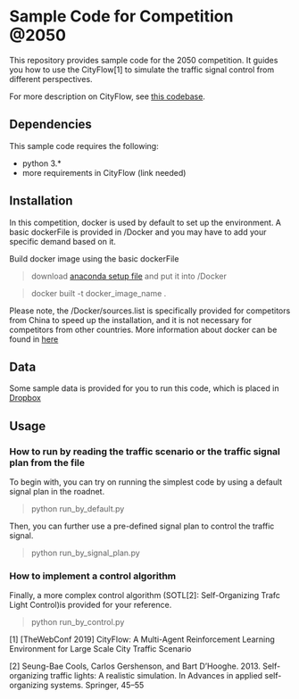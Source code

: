 # Sample Code for Competition @2050
This repository provides sample code for the 2050 competition. It guides you how to use the CityFlow[1]
to simulate the traffic signal control from different perspectives. 

For more description on CityFlow, see [this codebase](https://github.com/zxsRambo/competition).


## Dependencies
This sample code requires the following:
- python 3.*
- more requirements in CityFlow (link needed)

## Installation
In this competition, docker is used by default to set up the environment. A basic dockerFile is provided
in /Docker and you may have to add your specific demand based on it. 

Build docker image using the basic dockerFile
> download [anaconda setup file](https://repo.continuum.io/archive/Anaconda3-5.2.0-Linux-x86_64.sh) and put it into /Docker

> docker built -t docker_image_name .

Please note, the /Docker/sources.list is specifically provided for competitors from China to speed up the installation, and it is not necessary for competitors from other countries. 
More information about docker can be found in [here](https://docs.docker.com/get-started/)

## Data
Some sample data is provided for you to run this code, which is placed in [Dropbox](https://www.dropbox.com/sh/faqz5aslun1ht9d/AAC5f0B7KuGtuejon8Y8Dgrpa?dl=0)

## Usage
### How to run by reading the traffic scenario or the traffic signal plan from the file
To begin with, you can try on running the simplest code by using a default signal plan in the roadnet.
> python run_by_default.py

Then, you can further use a pre-defined signal plan to control the traffic signal.
> python run_by_signal_plan.py

### How to implement a control algorithm
Finally, a more complex control algorithm (SOTL[2]: Self-Organizing Trafc Light Control)is provided for your reference.

> python run_by_control.py

[1] [TheWebConf 2019] CityFlow: A Multi-Agent Reinforcement Learning Environment for Large Scale City Traffic Scenario

[2] Seung-Bae Cools, Carlos Gershenson, and Bart D’Hooghe. 2013. Self-organizing traffic lights: A realistic simulation. In Advances in applied self-organizing systems. Springer, 45–55